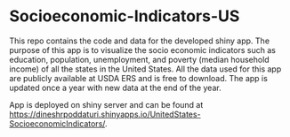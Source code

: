 # Socioeconomic-Indicators-US
This repo contains the code and data for the developed shiny app. The purpose of this app is to visualize the socio economic indicators such as education, population, unemployment, and poverty (median household income) of all the states in the United States. All the data used for this app are publicly available at USDA ERS and is free to download. The app is updated once a year with new data at the end of the year.

App is deployed on shiny server and can be found at https://dineshrpoddaturi.shinyapps.io/UnitedStates-SocioeconomicIndicators/.
